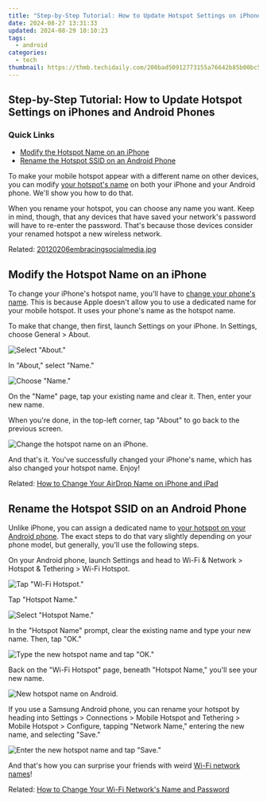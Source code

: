 ```yaml
---
title: "Step-by-Step Tutorial: How to Update Hotspot Settings on iPhones and Android Phones"
date: 2024-08-27 13:31:33
updated: 2024-08-29 10:10:23
tags:
  - android
categories:
  - tech
thumbnail: https://thmb.techidaily.com/200bad50912773155a76642b85b00bc52b52d7ab3430de1df3acbec7a4ce0fd7.jpg
---
```


## Step-by-Step Tutorial: How to Update Hotspot Settings on iPhones and Android Phones

### Quick Links

* [Modify the Hotspot Name on an iPhone](https://android-frp.techidaily.com/in-2024-is-gsm-flasher-adb-legit-full-review-to-bypass-your-oppo-k11-5g-phone-frp-lock-by-drfone-android/)
* [Rename the Hotspot SSID on an Android Phone](https://facebook-clips.techidaily.com/new-unlocking-the-power-of-pages-top-10-social-media-optimization-tactics/)

 To make your mobile hotspot appear with a different name on other devices, you can modify [your hotspot's name](https://www.reviewgeek.com/104805/the-best-funny-wi-fi-names-for-your-new-router/) on both your iPhone and your Android phone. We'll show you how to do that.

 When you rename your hotspot, you can choose any name you want. Keep in mind, though, that any devices that have saved your network's password will have to re-enter the password. That's because those devices consider your renamed hotspot a new wireless network.

Related: [20120206embracingsocialmedia.jpg](https://www.reviewgeek.com/104805/the-best-funny-wi-fi-names-for-your-new-router/) 

##  Modify the Hotspot Name on an iPhone

 To change your iPhone's hotspot name, you'll have to [change your phone's name](https://some-techniques.techidaily.com/fast-facial-masking-on-piscart-a-convenient-guide-for-2024/). This is because Apple doesn't allow you to use a dedicated name for your mobile hotspot. It uses your phone's name as the hotspot name.

 To make that change, then first, launch Settings on your iPhone. In Settings, choose General > About.

![Select &quot;About.&quot;](https://static1.howtogeekimages.com/wordpress/wp-content/uploads/2022/08/1-iphone-about.png) 

 In "About," select "Name."

![Choose "Name."](https://static1.howtogeekimages.com/wordpress/wp-content/uploads/2022/08/2-iphone-name.png) 

 On the "Name" page, tap your existing name and clear it. Then, enter your new name.

 When you're done, in the top-left corner, tap "About" to go back to the previous screen.

![Change the hotspot name on an iPhone.](https://static1.howtogeekimages.com/wordpress/wp-content/uploads/2022/08/3-rename-iphone.png) 

 And that's it. You've successfully changed your iPhone's name, which has also changed your hotspot name. Enjoy!

Related: [How to Change Your AirDrop Name on iPhone and iPad](https://some-techniques.techidaily.com/fast-facial-masking-on-piscart-a-convenient-guide-for-2024/) 

##  Rename the Hotspot SSID on an Android Phone

 Unlike iPhone, you can assign a dedicated name to [your hotspot on your Android phone](https://extra-support.techidaily.com/2024-approved-innovative-ways-to-remove-ssgnature-backdrops-fast/). The exact steps to do that vary slightly depending on your phone model, but generally, you'll use the following steps.

 On your Android phone, launch Settings and head to Wi-Fi & Network > Hotspot & Tethering > Wi-Fi Hotspot.

![Tap "Wi-Fi Hotspot."](https://static1.howtogeekimages.com/wordpress/wp-content/uploads/2022/08/4-android-wi-fi-hotspot-settings.png) 

 Tap "Hotspot Name."

![Select "Hotspot Name."](https://static1.howtogeekimages.com/wordpress/wp-content/uploads/2022/08/5-android-hotspot-name.png) 

 In the "Hotspot Name" prompt, clear the existing name and type your new name. Then, tap "OK."

![Type the new hotspot name and tap "OK."](https://static1.howtogeekimages.com/wordpress/wp-content/uploads/2022/08/6-android-change-hotspot-name.png) 

 Back on the "Wi-Fi Hotspot" page, beneath "Hotspot Name," you'll see your new name.

![New hotspot name on Android.](https://static1.howtogeekimages.com/wordpress/wp-content/uploads/2022/08/7-android-new-hotspot-name.png) 

 If you use a Samsung Android phone, you can rename your hotspot by heading into Settings > Connections > Mobile Hotspot and Tethering > Mobile Hotspot > Configure, tapping "Network Name," entering the new name, and selecting "Save."

![Enter the new hotspot name and tap "Save."](https://static1.howtogeekimages.com/wordpress/wp-content/uploads/2022/08/8-samsung-android-change-hotspot-name.png) 

 And that's how you can surprise your friends with weird [Wi-Fi network names](https://android-location.techidaily.com/in-2024-3-effective-methods-to-fake-gps-location-on-android-for-your-poco-c55-drfone-by-drfone-virtual/)!

Related: [How to Change Your Wi-Fi Network's Name and Password](https://android-location.techidaily.com/in-2024-3-effective-methods-to-fake-gps-location-on-android-for-your-poco-c55-drfone-by-drfone-virtual/)

<ins class="adsbygoogle"
     style="display:block"
     data-ad-format="autorelaxed"
     data-ad-client="ca-pub-7571918770474297"
     data-ad-slot="1223367746"></ins>



<ins class="adsbygoogle"
     style="display:block"
     data-ad-client="ca-pub-7571918770474297"
     data-ad-slot="8358498916"
     data-ad-format="auto"
     data-full-width-responsive="true"></ins>
